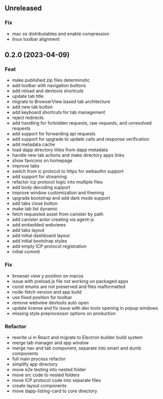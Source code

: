 ## Unreleased

### Fix

- mac os distributables and enable compression
- linux toolbar alignment

## 0.2.0 (2023-04-09)

### Feat

- make published zip files determinstic
- add toolbar with navigation buttons
- add reload and devtools shortcuts
- update tab title
- migrate to BrowserView based tab architecture
- add new tab button
- add keyboard shortcuts for tab management
- reject redirects
- add handling for forbidden requests, raw requests, and unresolved requests
- add support for forwarding api requests
- add support for upgrade to update calls and response verification
- add metadata cache
- load dapp directory titles from dapp metadata
- handle new tab actions and make directory apps links
- show favicons on homepage
- improve tabs
- switch from ic protocol to https for webauthn support
- add support for streaming
- refactor icp protocol logic into multiple files
- add body decoding support
- improve window customization and theming
- upgrade bootstrap and add dark mode support
- add tabs close button
- make tab list dynamic
- fetch requested asset from canister by path
- add canister actor creating via agent-js
- add embedded webviews
- add tabs layout
- add initial dashboard layout
- add initial bootstrap styles
- add empty ICP protocol registration
- initial commit

### Fix

- browser view y position on macos
- issue with preload.js file not working on packaged apps
- const enums are not preserved and files malformatted
- node-fetch version and app build
- use fixed position for toolbar
- remove webview devtools auto open
- update license and fix issue with dev tools opening in popup windows
- missing style preprocessor options on production

### Refactor

- rewrite ui in React and migrate to Electron builder build system
- merge tab manager and app window
- merge nav and tab component, separate into smart and dumb components
- full main process refactor
- simplify app directory
- move e2e testing into nested folder
- move src code to nested folders
- move ICP protocol code into separate files
- create layout components
- move dapp-listing-card to core directory
